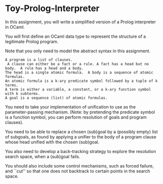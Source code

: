 # Toy-Prolog-Interpreter

In this assignment, you will write a simplified version of a Prolog interpreter in OCaml.

You will first define an OCaml data type to represent the structure of a legitimate Prolog program.

Note that you only need to model the abstract syntax in this assignment.

    A program is a list of clauses. 
     A clause can either be a fact or a rule. A fact has a head but no body.  A rule has a head and a body.  
    The head is a single atomic formula.  A body is a sequence of atomic formulas.
    An atomic formula is a k-ary predicate symbol followed by a tuple of k terms.
    A term is either a variable, a constant, or a k-ary function symbol with k subterms.
    A goal is a sequence (list) of atomic formulas.

You need to take your implementation of unification to use as the parameter-passing mechanism. (Note: by pretending the predicate symbol is a function symbol, you can perform resolution of goals and program clauses). 

You need to be able to replace a chosen (sub)goal by a (possibly empty) list of subgoals, as found by applying a unifier to the body of a program clause whose head unified with the chosen (sub)goal.

You also need to develop a back-tracking strategy to explore the resolution search space, when a (sub)goal fails.

You should also include some control mechanisms, such as forced failure, and ``cut'' so that one does not backtrack to certain points in the search space.

